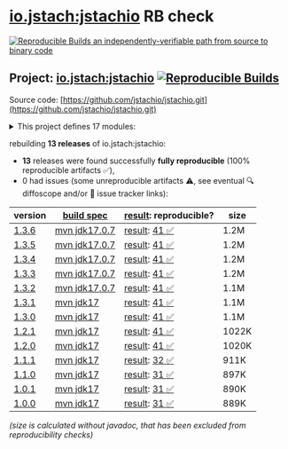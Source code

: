 [io.jstach:jstachio](https://central.sonatype.com/artifact/io.jstach/jstachio/versions) RB check
=======

[![Reproducible Builds](https://reproducible-builds.org/images/logos/rb.svg) an independently-verifiable path from source to binary code](https://reproducible-builds.org/)

## Project: [io.jstach:jstachio](https://central.sonatype.com/artifact/io.jstach/jstachio/versions) [![Reproducible Builds](https://img.shields.io/endpoint?url=https://raw.githubusercontent.com/jvm-repo-rebuild/reproducible-central/master/content/io/jstach/jstachio/badge.json)](https://github.com/jvm-repo-rebuild/reproducible-central/blob/master/content/io/jstach/jstachio/README.md)

Source code: [https://github.com/jstachio/jstachio.git](https://github.com/jstachio/jstachio.git)

<details><summary>This project defines 17 modules:</summary>

* [io.jstach:jstachio](https://central.sonatype.com/artifact/io.jstach/jstachio/1.3.6)
* [io.jstach:jstachio-annotation](https://central.sonatype.com/artifact/io.jstach/jstachio-annotation/1.3.6)
* [io.jstach:jstachio-api-parent](https://central.sonatype.com/artifact/io.jstach/jstachio-api-parent/1.3.6)
* [io.jstach:jstachio-apt](https://central.sonatype.com/artifact/io.jstach/jstachio-apt/1.3.6)
* [io.jstach:jstachio-compiler-parent](https://central.sonatype.com/artifact/io.jstach/jstachio-compiler-parent/1.3.6)
* [io.jstach:jstachio-dropwizard](https://central.sonatype.com/artifact/io.jstach/jstachio-dropwizard/1.3.6)
* [io.jstach:jstachio-dropwizard-example](https://central.sonatype.com/artifact/io.jstach/jstachio-dropwizard-example/1.3.6)
* [io.jstach:jstachio-etc-parent](https://central.sonatype.com/artifact/io.jstach/jstachio-etc-parent/1.3.6)
* [io.jstach:jstachio-jmustache](https://central.sonatype.com/artifact/io.jstach/jstachio-jmustache/1.3.6)
* [io.jstach:jstachio-maven-parent](https://central.sonatype.com/artifact/io.jstach/jstachio-maven-parent/1.3.6)
* [io.jstach:jstachio-opt-parent](https://central.sonatype.com/artifact/io.jstach/jstachio-opt-parent/1.3.6)
* [io.jstach:jstachio-spring](https://central.sonatype.com/artifact/io.jstach/jstachio-spring/1.3.6)
* [io.jstach:jstachio-spring-boot-starter-webmvc](https://central.sonatype.com/artifact/io.jstach/jstachio-spring-boot-starter-webmvc/1.3.6)
* [io.jstach:jstachio-spring-example](https://central.sonatype.com/artifact/io.jstach/jstachio-spring-example/1.3.6)
* [io.jstach:jstachio-spring-webflux](https://central.sonatype.com/artifact/io.jstach/jstachio-spring-webflux/1.3.6)
* [io.jstach:jstachio-spring-webflux-example](https://central.sonatype.com/artifact/io.jstach/jstachio-spring-webflux-example/1.3.6)
* [io.jstach:jstachio-spring-webmvc](https://central.sonatype.com/artifact/io.jstach/jstachio-spring-webmvc/1.3.6)
</details>

rebuilding **13 releases** of io.jstach:jstachio:
- **13** releases were found successfully **fully reproducible** (100% reproducible artifacts :white_check_mark:),
- 0 had issues (some unreproducible artifacts :warning:, see eventual :mag: diffoscope and/or :memo: issue tracker links):

| version | [build spec](/BUILDSPEC.md) | [result](https://reproducible-builds.org/docs/jvm/): reproducible? | size |
| -- | --------- | ------ | -- |
| [1.3.6](https://central.sonatype.com/artifact/io.jstach/jstachio/1.3.6/pom) | [mvn jdk17.0.7](jstachio-1.3.6.buildspec) | [result](jstachio-maven-parent-1.3.6.buildinfo): [41 :white_check_mark: ](jstachio-maven-parent-1.3.6.buildcompare) | 1.2M |
| [1.3.5](https://central.sonatype.com/artifact/io.jstach/jstachio/1.3.5/pom) | [mvn jdk17.0.7](jstachio-1.3.5.buildspec) | [result](jstachio-maven-parent-1.3.5.buildinfo): [41 :white_check_mark: ](jstachio-maven-parent-1.3.5.buildcompare) | 1.2M |
| [1.3.4](https://central.sonatype.com/artifact/io.jstach/jstachio/1.3.4/pom) | [mvn jdk17.0.7](jstachio-1.3.4.buildspec) | [result](jstachio-maven-parent-1.3.4.buildinfo): [41 :white_check_mark: ](jstachio-maven-parent-1.3.4.buildcompare) | 1.2M |
| [1.3.3](https://central.sonatype.com/artifact/io.jstach/jstachio/1.3.3/pom) | [mvn jdk17.0.7](jstachio-1.3.3.buildspec) | [result](jstachio-maven-parent-1.3.3.buildinfo): [41 :white_check_mark: ](jstachio-maven-parent-1.3.3.buildcompare) | 1.2M |
| [1.3.2](https://central.sonatype.com/artifact/io.jstach/jstachio/1.3.2/pom) | [mvn jdk17.0.7](jstachio-1.3.2.buildspec) | [result](jstachio-maven-parent-1.3.2.buildinfo): [41 :white_check_mark: ](jstachio-maven-parent-1.3.2.buildcompare) | 1.1M |
| [1.3.1](https://central.sonatype.com/artifact/io.jstach/jstachio/1.3.1/pom) | [mvn jdk17](jstachio-1.3.1.buildspec) | [result](jstachio-maven-parent-1.3.1.buildinfo): [41 :white_check_mark: ](jstachio-maven-parent-1.3.1.buildcompare) | 1.1M |
| [1.3.0](https://central.sonatype.com/artifact/io.jstach/jstachio/1.3.0/pom) | [mvn jdk17](jstachio-1.3.0.buildspec) | [result](jstachio-maven-parent-1.3.0.buildinfo): [41 :white_check_mark: ](jstachio-maven-parent-1.3.0.buildcompare) | 1.1M |
| [1.2.1](https://central.sonatype.com/artifact/io.jstach/jstachio/1.2.1/pom) | [mvn jdk17](jstachio-1.2.1.buildspec) | [result](jstachio-maven-parent-1.2.1.buildinfo): [41 :white_check_mark: ](jstachio-maven-parent-1.2.1.buildcompare) | 1022K |
| [1.2.0](https://central.sonatype.com/artifact/io.jstach/jstachio/1.2.0/pom) | [mvn jdk17](jstachio-1.2.0.buildspec) | [result](jstachio-maven-parent-1.2.0.buildinfo): [41 :white_check_mark: ](jstachio-maven-parent-1.2.0.buildcompare) | 1020K |
| [1.1.1](https://central.sonatype.com/artifact/io.jstach/jstachio/1.1.1/pom) | [mvn jdk17](jstachio-1.1.1.buildspec) | [result](jstachio-maven-parent-1.1.1.buildinfo): [32 :white_check_mark: ](jstachio-maven-parent-1.1.1.buildcompare) | 911K |
| [1.1.0](https://central.sonatype.com/artifact/io.jstach/jstachio/1.1.0/pom) | [mvn jdk17](jstachio-1.1.0.buildspec) | [result](jstachio-maven-parent-1.1.0.buildinfo): [31 :white_check_mark: ](jstachio-maven-parent-1.1.0.buildcompare) | 897K |
| [1.0.1](https://central.sonatype.com/artifact/io.jstach/jstachio/1.0.1/pom) | [mvn jdk17](jstachio-1.0.1.buildspec) | [result](jstachio-maven-parent-1.0.1.buildinfo): [31 :white_check_mark: ](jstachio-maven-parent-1.0.1.buildcompare) | 890K |
| [1.0.0](https://central.sonatype.com/artifact/io.jstach/jstachio/1.0.0/pom) | [mvn jdk17](jstachio-1.0.0.buildspec) | [result](jstachio-maven-parent-1.0.0.buildinfo): [31 :white_check_mark: ](jstachio-maven-parent-1.0.0.buildcompare) | 889K |

<i>(size is calculated without javadoc, that has been excluded from reproducibility checks)</i>

